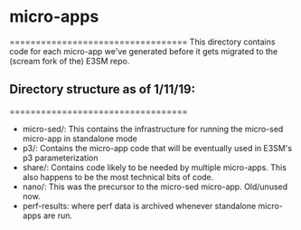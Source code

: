 # micro-apps
==================================
This directory contains code for each micro-app we've generated before it gets migrated to
the (scream fork of the) E3SM repo.

## Directory structure as of 1/11/19:
==================================
* micro-sed/:   This contains the infrastructure for running the micro-sed
	        micro-app in standalone mode
* p3/:          Contains the micro-app code that will be eventually used in E3SM's
	        p3 parameterization
* share/:	Contains code likely to be needed by multiple micro-apps. This
	        also happens to be the most technical bits of code.
* nano/:        This was the precursor to the micro-sed micro-app. Old/unused now.
* perf-results: where perf data is archived whenever standalone micro-apps are run.
